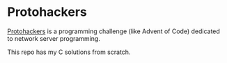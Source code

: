 # Protohackers 

[Protohackers](https://protohackers.com) is a programming challenge (like Advent of Code) dedicated to network server programming.

This repo has my C solutions from scratch.
